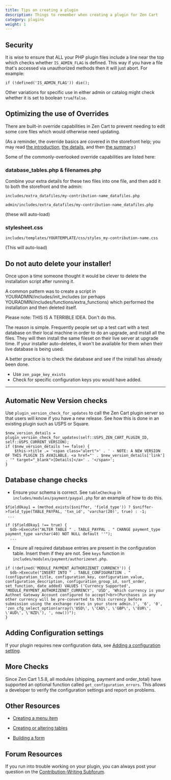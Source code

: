 ```yaml
---
title: Tips on creating a plugin 
description: Things to remember when creating a plugin for Zen Cart 
category: plugins
weight: 1
---
```


## Security

It is wise to ensure that ALL your PHP plugin files include a line near the top which checks whether `IS_ADMIN_FLAG` is defined. This way if you have a file that's accessed via unauthorized methods then it will just abort. For example:

`if (!defined('IS_ADMIN_FLAG')) die();`

Other variations for specific use in either admin or catalog might check whether it is set to boolean `true`/`false`.


## Optimizing the use of Overrides 

There are built-in override capabilities in Zen Cart to prevent needing to edit some core files which would otherwise need updating.

(As a reminder, the override basics are covered in the storefront help; 
you may read 
[the introduction](/user/first_steps/overrides/), 
[the details](/user/new_user_topics/overrides/), 
and then 
[the summary](/user/template/template_overrides/).)

Some of the commonly-overlooked override capabilities are listed here:

### database_tables.php & filenames.php
Combine your extra details for these two files into one file, and then add it to both the storefront and the admin:

`includes/extra_datafiles/my-contribution-name_datafiles.php`

`admin/includes/extra_datafiles/my-contribution-name_datafiles.php`

(these will auto-load)

### stylesheet.css
`includes/templates/YOURTEMPLATE/css/styles_my-contribution-name.css`

(This will auto-load)


## Do not auto delete your installer! 

Once upon a time someone thought it would be clever to delete the installation script after running it.  

A common pattern was to create a script in YOURADMIN/includes/init_includes (or perhaps YOURADMIN/includes/functions/extra_functions) which performed the installation and then deleted itself. 

Please note: THIS IS A TERRIBLE IDEA.  Don't do this.

The reason is simple.  Frequently people set up a test cart with a test database on their local machine in order to do an upgrade, and install all the files.  They will then install the same fileset on their live server at upgrade time.  If your installer auto-deletes, it won't be available for them when their live database is being used. 

A better practice is to check the database and see if the install has 
already been done. 

- Use `zen_page_key_exists`
- Check for specific configuration keys you would have added. 

<hr>

## Automatic New Version checks 

Use `plugin_version_check_for_updates` to call the Zen Cart plugin server so that users will know if you have a new release. See how this is done in an existing plugin such as USPS or Square. 

```
$new_version_details = plugin_version_check_for_updates(self::USPS_ZEN_CART_PLUGIN_ID, self::USPS_CURRENT_VERSION);
if ($new_version_details !== false) {
    $this->title .= '<span class="alert">' . ' - NOTE: A NEW VERSION OF THIS PLUGIN IS AVAILABLE. <a href="' . $new_version_details['link'] . '" target="_blank">[Details]</a>' . '</span>';
}
```

## Database change checks 

- Ensure your schema is correct.  See `tableCheckup` in `includes/modules/payment/paypal.php` for an example of how to do this.

```
$fieldOkay1 = (method_exists($sniffer, 'field_type')) ? $sniffer->field_type(TABLE_PAYPAL, 'txn_id', 'varchar(20)', true) : -1;
 ... 

if ($fieldOkay1 !== true) {
  $db->Execute("ALTER TABLE " . TABLE_PAYPAL . " CHANGE payment_type payment_type varchar(40) NOT NULL default ''");
  ... 
```


- Ensure all required database entries are present in the configuration table.  Insert them if they are not.  See `keys` function in `includes/modules/payment/authorizenet.php`.

```
if (!defined('MODULE_PAYMENT_AUTHORIZENET_CURRENCY')) {
  $db->Execute("INSERT INTO " . TABLE_CONFIGURATION . " (configuration_title, configuration_key, configuration_value, configuration_description, configuration_group_id, sort_order, set_function, date_added) VALUES ('Currency Supported', 'MODULE_PAYMENT_AUTHORIZENET_CURRENCY', 'USD', 'Which currency is your Authnet Gateway Account configured to accept?<br>(Purchases in any other currency will be pre-converted to this currency before submission using the exchange rates in your store admin.)', '6', '0', 'zen_cfg_select_option(array(\'USD\', \'CAD\', \'GBP\', \'EUR\', \'AUD\', \'NZD\'), ', now())");
}
```

## Adding Configuration settings 

If your plugin requires new configuration data, see [Adding a configuration setting](/dev/plugins/adding_config/).

## More Checks 

Since Zen Cart 1.5.8, all modules (shipping, payment and order_total) have supported an optional function called `get_configuration_errors`.  This allows a developer to verify the configuration settings and report on problems. 

## Other Resources 

- [Creating a menu item](/dev/code/creating_menu/)

- [Creating or altering tables](/dev/code/creating_tables/)

- [Building a form](/dev/code/forms/)


## Forum Resources 
If you run into trouble working on your plugin, you can always post your question on the [Contribution-Writing Subforum](https://www.zen-cart.com/forumdisplay.php?43-Contribution-Writing-Guidelines). 
